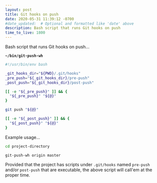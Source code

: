 ```yaml
---
layout: post
title: Git hooks on push
date: 2020-05-31 11:39:12 -0700
#date_updated:  # Optional and formatted like 'date' above
description: Bash script that runs Git hooks on push
time_to_live: 1800
---
```




Bash script that runs Git hooks on push...


**`~/bin/git-push-wh`**


```bash
#!/usr/bin/env bash

_git_hooks_dir="${PWD}/.git/hooks"
_pre_push="${_git_hooks_dir}/pre-push"
_post_push="${_git_hooks_dir}/post-push"

[[ -e "${_pre_push}" ]] && {
  "${_pre_push}" "${@}"
}

git push "${@}"

[[ -e "${_post_push}" ]] && {
  "${_post_push}" "${@}"
}
```


Example usage...


```bash
cd project-directory

git-push-wh origin master
```


Provided that the project has scripts under `.git/hooks` named `pre-push` and/or `post-push` that are executable, the above script will call'em at the proper time.
